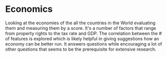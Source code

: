 # Economics
Looking at the economies of the all the countries in the World evaluating them and measuring them by a score. It's a number of factors that range from property rights to the tax rate and GDP. The correlation between the # of features is explored which is likely helpful in giving suggestions how an economy can be better run. It answers questions while encouraging a lot of other questions that seems to be the prerequisite for extensive research. 
